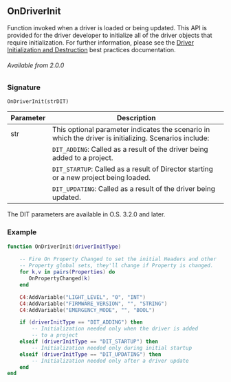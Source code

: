 ## OnDriverInit

Function invoked when a driver is loaded or being updated. This API is provided for the driver developer to initialize all of the driver objects that require initialization.  For further information, please see the [Driver Initialization and Destruction][1] best practices documentation.


###### Available from 2.0.0


### Signature

`OnDriverInit(strDIT) `


| Parameter | Description                                                                                            |
| --------- | ------------------------------------------------------------------------------------------------------ |
| str       | This optional parameter indicates the scenario in which the driver is initializing. Scenarios include: |
|           | `DIT_ADDING`: Called as a result of the driver being added to a project.                               |
|           | `DIT_STARTUP`: Called as a result of Director starting or a new project being loaded.                  |
|           | `DIT_UPDATING`: Called as a result of the driver being updated.                                        |

The DIT parameters are available in O.S. 3.2.0 and later.


### Example

```lua
function OnDriverInit(driverInitType)
         
    -- Fire On Property Changed to set the initial Headers and other
    -- Property global sets, they'll change if Property is changed.
    for k,v in pairs(Properties) do
       OnPropertyChanged(k)
    end

    C4:AddVariable("LIGHT_LEVEL", "0", "INT")
    C4:AddVariable("FIRMWARE_VERSION", "", "STRING")
    C4:AddVariable("EMERGENCY_MODE", "", "BOOL")

    if (driverInitType == "DIT_ADDING") then
        -- Initialization needed only when the driver is added
        -- to a project
    elseif (driverInitType == "DIT_STARTUP") then
        -- Initialization needed only during initial startup
    elseif (driverInitType == "DIT_UPDATING") then
        -- Initialization needed only after a driver update
    end
end
```

[1]:	https://snap-one.github.io/docs-driverworks-fundamentals-4.0.0-beta/#api-specific-information-driver-initialization-and-destruction